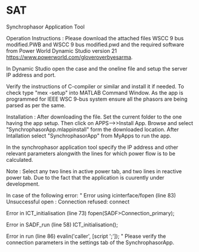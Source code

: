 # SAT
Synchrophasor Application Tool

Operation Instructions : Please download the attached files WSCC 9 bus modified.PWB and WSCC 9 bus modified.pwd and the required software from Power World Dynamic Studio version 21 https://www.powerworld.com/gloveroverbyesarma.

In Dynamic Studio open the case and the oneline file and setup the server IP address and port.

Verify the instructions of C-compiler or similar and install it if needed. To check type "mex -setup" into MATLAB Command Window. As the app is programmed for IEEE WSC 9-bus system ensure all the phasors are being parsed as per the same.

Installation : After downloading the file. Set the current folder to the one having the app setup. Then click on APPS-->>Install App. Browse and select "SynchrophasorApp.mlappinstall" form the downloaded location. After Intallation select "SynchrophasorApp" from MyApps to run the app.

In the synchrophasor application tool specify the IP address and other relevant parameters alongwith the lines for which power flow is to be calculated.

Note : Select any two lines in active power tab, and two lines in reactive power tab.
Due to the fact that the application is cuurently under development.

In case of the following error: " Error using icinterface/fopen (line 83) Unsuccessful open : Connection refused: connect

Error in ICT_initialisation (line 73) fopen(SADF>Connection_primary);

Error in SADF_run (line 58) ICT_initialisation();

Error in run (line 86) evalin('caller', [script ';']); " Please verify the connection parameters in the settings tab of the SynchrophasorApp.
